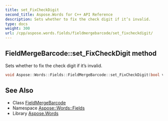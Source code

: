 ```yaml
---
title: set_FixCheckDigit
second_title: Aspose.Words for C++ API Reference
description: Sets whether to fix the check digit if it’s invalid.
type: docs
weight: 300
url: /cpp/aspose.words.fields/fieldmergebarcode/set_fixcheckdigit/
---
```

## FieldMergeBarcode::set_FixCheckDigit method


Sets whether to fix the check digit if it’s invalid.

```cpp
void Aspose::Words::Fields::FieldMergeBarcode::set_FixCheckDigit(bool value)
```

## See Also

* Class [FieldMergeBarcode](../)
* Namespace [Aspose::Words::Fields](../../)
* Library [Aspose.Words](../../../)
